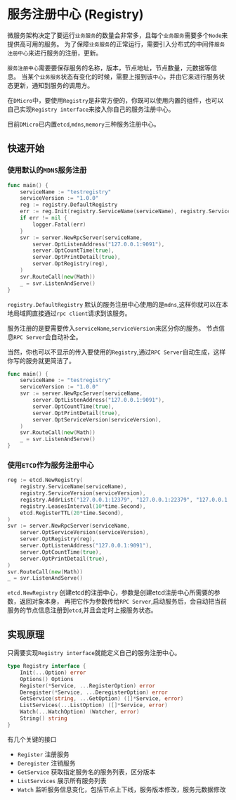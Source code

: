 # 服务注册中心 (Registry)

微服务架构决定了要运行`业务服务`的数量会非常多，且每个`业务服务`需要多个`Node`来提供高可用的服务。
为了保障`业务服务`的正常运行，需要引入分布式的中间件`服务注册中心`来进行服务的注册，更新。

`服务注册中心`需要要保存服务的名称，版本，节点地址，节点数量，元数据等信息。
当某个`业务服务`状态有变化的时候，需要上报到该`中心`，并由它来进行服务状态更新，通知到服务的调用方。

在`DMicro`中，要使用`Registry`是非常方便的，你既可以使用内置的组件，也可以自己实现`Registry interface`来接入你自己的服务注册中心。

目前`DMicro`已内置`etcd`,`mdns`,`memory`三种服务注册中心。

## 快速开始

### 使用默认的`MDNS`服务注册

```go
func main() {
	serviceName := "testregistry"
	serviceVersion := "1.0.0"
	reg := registry.DefaultRegistry
	err := reg.Init(registry.ServiceName(serviceName), registry.ServiceVersion(serviceVersion))
	if err != nil {
		logger.Fatal(err)
	}
	svr := server.NewRpcServer(serviceName,
		server.OptListenAddress("127.0.0.1:9091"),
		server.OptCountTime(true),
		server.OptPrintDetail(true),
		server.OptRegistry(reg),
	)
	svr.RouteCall(new(Math))
	_ = svr.ListenAndServe()
}
```
`registry.DefaultRegistry` 默认的服务注册中心使用的是`mdns`,这样你就可以在本地局域网直接通过`rpc client`请求到该服务。

服务注册的是要需要传入`serviceName`,`serviceVersion`来区分你的服务。
节点信息`RPC Server`会自动补全。

当然，你也可以不显示的传入要使用的`Registry`,通过`RPC Server`自动生成，这样你写的服务就更简洁了。

```go
func main() {
	serviceName := "testregistry"
	serviceVersion := "1.0.0"
	svr := server.NewRpcServer(serviceName,
		server.OptListenAddress("127.0.0.1:9091"),
		server.OptCountTime(true),
		server.OptPrintDetail(true),
		server.OptServiceVersion(serviceVersion),
	)
	svr.RouteCall(new(Math))
	_ = svr.ListenAndServe()
}
```

### 使用`ETCD`作为服务注册中心

```go
reg := etcd.NewRegistry(
    registry.ServiceName(serviceName),
    registry.ServiceVersion(serviceVersion),
    registry.AddrList("127.0.0.1:12379", "127.0.0.1:22379", "127.0.0.1:32379"),
    registry.LeasesInterval(10*time.Second),
    etcd.RegisterTTL(20*time.Second),
)
svr := server.NewRpcServer(serviceName,
    server.OptServiceVersion(serviceVersion),
    server.OptRegistry(reg),
    server.OptListenAddress("127.0.0.1:9091"),
    server.OptCountTime(true),
    server.OptPrintDetail(true),
)
svr.RouteCall(new(Math))
_ = svr.ListenAndServe()
```

`etcd.NewRegistry` 创建etcd的注册中心，参数是创建etcd注册中心所需要的参数，返回对象本身，
再把它作为参数传给`RPC Server`,启动服务后，会自动把当前服务的节点信息注册到`etcd`,并且会定时上报服务状态。


## 实现原理

只需要实现`Registry interface`就能定义自己的服务注册中心。

```go
type Registry interface {
	Init(...Option) error
	Options() Options
	Register(*Service, ...RegisterOption) error
	Deregister(*Service, ...DeregisterOption) error
	GetService(string, ...GetOption) ([]*Service, error)
	ListServices(...ListOption) ([]*Service, error)
	Watch(...WatchOption) (Watcher, error)
	String() string
}
```

有几个关键的接口

* `Register` 注册服务
* `Deregister` 注销服务
* `GetService` 获取指定服务名的服务列表，区分版本
* `ListServices` 展示所有服务列表
* `Watch` 监听服务信息变化，包括节点上下线，服务版本修改，服务元数据修改